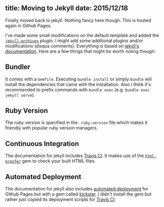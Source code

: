 title: Moving to Jekyll
date: 2015/12/18
---
Finally moved back to jekyll. Nothing fancy here though. This is hosted again in Github Pages.

<!-- more -->

I've made some small modifications on the default template and added the [`jekyll-archives`](https://github.com/jekyll/jekyll-archives) plugin. I might add some additional plugins and/or modifications (disqus comments). Everything is based on [jekyll's documentation][1]. Here are a few things that might be worth noting though:

## Bundler

It comes with a `Gemfile`. Executing `bundle install` or simply `bundle` will install the dependencies that came with the installation. Also I think it's recommended to prefix commands with `bundle exec` (e.g. `bundle exec jekyll serve`).

## Ruby Version

The ruby version is specified in the `.ruby-version` file which makes it friendly with popular ruby version managers.

## Continuous Integration

The documentation for jekyll includes [Travis CI][2]. It makes use of the [`html-proofer`][3] gem to check your built HTML files.

## Automated Deployment

The documentation for jekyll also includes [automated deployment][4] for Github Pages but with a gem called [kickster][5]. I didn't install the gem but rather just copied its deployment scripts for [Travis CI][6].

[1]: http://jekyllrb.com/docs/home/
[2]: http://jekyllrb.com/docs/continuous-integration/
[3]: https://github.com/gjtorikian/html-proofer
[4]: http://jekyllrb.com/docs/deployment-methods/#kickster
[5]: http://kickster.nielsenramon.com/
[6]: https://github.com/nielsenramon/kickster/tree/master/snippets/travis
